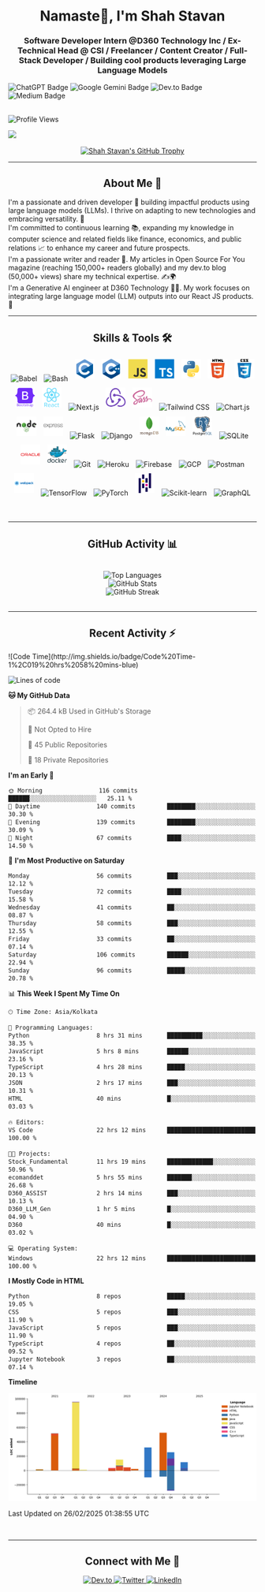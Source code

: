 <h1 align="center">Namaste🙏, I'm Shah Stavan</h1>

<h3 align="center">
  Software Developer Intern @D360 Technology Inc / Ex-Technical Head @ CSI / Freelancer / Content Creator / Full-Stack Developer / Building cool products leveraging Large Language Models
</h3>

<div align="left">
  <img src="https://img.shields.io/badge/chatGPT-74aa9c?style=for-the-badge&logo=openai&logoColor=white" alt="ChatGPT Badge"/>
  <img src="https://img.shields.io/badge/google%20gemini-8E75B2?style=for-the-badge&logo=google%20gemini&logoColor=white" alt="Google Gemini Badge"/>
  <img src="https://img.shields.io/badge/dev.to-0A0A0A?style=for-the-badge&logo=dev.to&logoColor=white" alt="Dev.to Badge"/>
  <img src="https://img.shields.io/badge/Medium-12100E?style=for-the-badge&logo=medium&logoColor=white" alt="Medium Badge"/>
</div>
<br>

<p align="left">
<img src="https://komarev.com/ghpvc/?username=shahstavan&label=Profile%20views&color=0e75b6&style=flat" alt="Profile Views" />
</p>
<p align="left">
  <a href="https://u8views.com/github/ShahStavan"><img src="https://u8views.com/api/v1/github/profiles/66560566/views/day-week-month-total-count.svg"></a>
</p>
<p align="center">
  <a href="https://github.com/ryo-ma/github-profile-trophy">
    <img src="https://github-profile-trophy.vercel.app/?username=shahstavan" alt="Shah Stavan's GitHub Trophy" />
  </a>
</p>
<hr />

<h2 align="center">About Me 🚀</h2>
<p align="left">
I'm a passionate and driven developer 🎯 building impactful products using large language models (LLMs). I thrive on adapting to new technologies and embracing versatility. 🔄
<br>
I'm committed to continuous learning 📚, expanding my knowledge in computer science and related fields like finance, economics, and public relations 📈 to enhance my career and future prospects.
<br>
I'm a passionate writer and reader 📖. My articles in Open Source For You magazine (reaching 150,000+ readers globally) and my dev.to blog (50,000+ views) share my technical expertise. ✍️🌍
<br>
I'm a Generative AI engineer at D360 Technology 🧑‍💻. My work focuses on integrating large language model (LLM) outputs into our React JS products. 🚀
</p>
<hr />

<h2 align="center">Skills & Tools 🛠️</h2>

<p align="center">
   <!-- Languages -->
    <img src="https://www.vectorlogo.zone/logos/babeljs/babeljs-icon.svg" alt="Babel" width="40" height="40" style="margin:5px" />
    <img src="https://www.vectorlogo.zone/logos/gnu_bash/gnu_bash-icon.svg" alt="Bash" width="40" height="40" style="margin:5px" />
    <img src="https://raw.githubusercontent.com/devicons/devicon/master/icons/c/c-original.svg" alt="C" width="40" height="40" style="margin:5px" />
     <img src="https://raw.githubusercontent.com/devicons/devicon/master/icons/cplusplus/cplusplus-original.svg" alt="C++" width="40" height="40" style="margin:5px" />
   <img src="https://raw.githubusercontent.com/devicons/devicon/master/icons/javascript/javascript-original.svg" alt="JavaScript" width="40" height="40" style="margin:5px" />
  <img src="https://raw.githubusercontent.com/devicons/devicon/master/icons/typescript/typescript-original.svg" alt="TypeScript" width="40" height="40" style="margin:5px" />
    <img src="https://raw.githubusercontent.com/devicons/devicon/master/icons/python/python-original.svg" alt="Python" width="40" height="40" style="margin:5px" />
  <!-- Frontend -->
     <img src="https://raw.githubusercontent.com/devicons/devicon/master/icons/html5/html5-original-wordmark.svg" alt="HTML5" width="40" height="40" style="margin:5px" />
    <img src="https://raw.githubusercontent.com/devicons/devicon/master/icons/css3/css3-original-wordmark.svg" alt="CSS3" width="40" height="40" style="margin:5px" />
     <img src="https://raw.githubusercontent.com/devicons/devicon/master/icons/bootstrap/bootstrap-plain-wordmark.svg" alt="Bootstrap" width="40" height="40" style="margin:5px" />
    <img src="https://raw.githubusercontent.com/devicons/devicon/master/icons/react/react-original-wordmark.svg" alt="React" width="40" height="40" style="margin:5px" />
     <img src="https://cdn.worldvectorlogo.com/logos/nextjs-2.svg" alt="Next.js" width="40" height="40" style="margin:5px"/>
      <img src="https://raw.githubusercontent.com/devicons/devicon/master/icons/redux/redux-original.svg" alt="Redux" width="40" height="40" style="margin:5px" />
         <img src="https://raw.githubusercontent.com/devicons/devicon/master/icons/sass/sass-original.svg" alt="Sass" width="40" height="40" style="margin:5px" />
  <img src="https://www.vectorlogo.zone/logos/tailwindcss/tailwindcss-icon.svg" alt="Tailwind CSS" width="40" height="40" style="margin:5px" />
    <img src="https://www.vectorlogo.zone/logos/chartjs/chartjs-icon.svg" alt="Chart.js" width="40" height="40" style="margin:5px" />


  <!-- Backend -->
 <img src="https://raw.githubusercontent.com/devicons/devicon/master/icons/nodejs/nodejs-original-wordmark.svg" alt="Node.js" width="40" height="40" style="margin:5px" />
     <img src="https://raw.githubusercontent.com/devicons/devicon/master/icons/express/express-original-wordmark.svg" alt="Express.js" width="40" height="40" style="margin:5px" />
    <img src="https://www.vectorlogo.zone/logos/pocoo_flask/pocoo_flask-icon.svg" alt="Flask" width="40" height="40" style="margin:5px"/>
     <img src="https://cdn.worldvectorlogo.com/logos/django.svg" alt="Django" width="40" height="40" style="margin:5px" />


 <!-- Databases -->
  <img src="https://raw.githubusercontent.com/devicons/devicon/master/icons/mongodb/mongodb-original-wordmark.svg" alt="MongoDB" width="40" height="40" style="margin:5px" />
  <img src="https://raw.githubusercontent.com/devicons/devicon/master/icons/mysql/mysql-original-wordmark.svg" alt="MySQL" width="40" height="40" style="margin:5px" />
    <img src="https://raw.githubusercontent.com/devicons/devicon/master/icons/postgresql/postgresql-original-wordmark.svg" alt="PostgreSQL" width="40" height="40" style="margin:5px" />
   <img src="https://www.vectorlogo.zone/logos/sqlite/sqlite-icon.svg" alt="SQLite" width="40" height="40" style="margin:5px"/>
<img src="https://raw.githubusercontent.com/devicons/devicon/master/icons/oracle/oracle-original.svg" alt="Oracle" width="40" height="40" style="margin:5px"/>



  <!-- Cloud & Tools-->
 <img src="https://raw.githubusercontent.com/devicons/devicon/master/icons/docker/docker-original-wordmark.svg" alt="Docker" width="40" height="40" style="margin:5px" />
    <img src="https://www.vectorlogo.zone/logos/git-scm/git-scm-icon.svg" alt="Git" width="40" height="40" style="margin:5px" />
    <img src="https://www.vectorlogo.zone/logos/heroku/heroku-icon.svg" alt="Heroku" width="40" height="40" style="margin:5px" />
    <img src="https://www.vectorlogo.zone/logos/firebase/firebase-icon.svg" alt="Firebase" width="40" height="40" style="margin:5px" />
    <img src="https://www.vectorlogo.zone/logos/google_cloud/google_cloud-icon.svg" alt="GCP" width="40" height="40" style="margin:5px"/>
    <img src="https://www.vectorlogo.zone/logos/getpostman/getpostman-icon.svg" alt="Postman" width="40" height="40" style="margin:5px" />
 <img src="https://raw.githubusercontent.com/devicons/devicon/d00d0969292a6569d45b06d3f350f463a0107b0d/icons/webpack/webpack-original-wordmark.svg" alt="Webpack" width="40" height="40" style="margin:5px" />


<!-- ML & AI -->
  <img src="https://www.vectorlogo.zone/logos/tensorflow/tensorflow-icon.svg" alt="TensorFlow" width="40" height="40" style="margin:5px" />
    <img src="https://www.vectorlogo.zone/logos/pytorch/pytorch-icon.svg" alt="PyTorch" width="40" height="40" style="margin:5px" />
   <img src="https://raw.githubusercontent.com/devicons/devicon/2ae2a900d2f041da66e950e4d48052658d850630/icons/pandas/pandas-original.svg" alt="Pandas" width="40" height="40" style="margin:5px" />
    <img src="https://upload.wikimedia.org/wikipedia/commons/0/05/Scikit_learn_logo_small.svg" alt="Scikit-learn" width="40" height="40" style="margin:5px" />
<img src="https://www.vectorlogo.zone/logos/graphql/graphql-icon.svg" alt="GraphQL" width="40" height="40" style="margin:5px"/>

</p>
<br />
<hr />

<h2 align="center">GitHub Activity 📊</h2>

<div align="center">
  <br>
  <img src="https://github-readme-stats.vercel.app/api/top-langs?username=shahstavan&show_icons=true&locale=en&layout=compact" alt="Top Languages" />
  <br>
  <img src="https://github-readme-stats.vercel.app/api?username=shahstavan&show_icons=true&locale=en" alt="GitHub Stats" />
  <br>
  <img src="https://github-readme-streak-stats.herokuapp.com/?user=shahstavan&" alt="GitHub Streak" />
</div>
<br />
<hr />

<h2 align="center">Recent Activity ⚡</h2>
<!--START_SECTION:activity-->
<!--END_SECTION:activity-->
<!--START_SECTION:waka-->
![Code Time](http://img.shields.io/badge/Code%20Time-1%2C019%20hrs%2058%20mins-blue)

![Lines of code](https://img.shields.io/badge/From%20Hello%20World%20I%27ve%20Written-294.5%20thousand%20lines%20of%20code-blue)

**🐱 My GitHub Data** 

> 📦 264.4 kB Used in GitHub's Storage 
 > 
> 🚫 Not Opted to Hire
 > 
> 📜 45 Public Repositories 
 > 
> 🔑 18 Private Repositories 
 > 
**I'm an Early 🐤** 

```text
🌞 Morning                116 commits         ██████░░░░░░░░░░░░░░░░░░░   25.11 % 
🌆 Daytime                140 commits         ████████░░░░░░░░░░░░░░░░░   30.30 % 
🌃 Evening                139 commits         ████████░░░░░░░░░░░░░░░░░   30.09 % 
🌙 Night                  67 commits          ████░░░░░░░░░░░░░░░░░░░░░   14.50 % 
```
📅 **I'm Most Productive on Saturday** 

```text
Monday                   56 commits          ███░░░░░░░░░░░░░░░░░░░░░░   12.12 % 
Tuesday                  72 commits          ████░░░░░░░░░░░░░░░░░░░░░   15.58 % 
Wednesday                41 commits          ██░░░░░░░░░░░░░░░░░░░░░░░   08.87 % 
Thursday                 58 commits          ███░░░░░░░░░░░░░░░░░░░░░░   12.55 % 
Friday                   33 commits          ██░░░░░░░░░░░░░░░░░░░░░░░   07.14 % 
Saturday                 106 commits         ██████░░░░░░░░░░░░░░░░░░░   22.94 % 
Sunday                   96 commits          █████░░░░░░░░░░░░░░░░░░░░   20.78 % 
```


📊 **This Week I Spent My Time On** 

```text
🕑︎ Time Zone: Asia/Kolkata

💬 Programming Languages: 
Python                   8 hrs 31 mins       ██████████░░░░░░░░░░░░░░░   38.35 % 
JavaScript               5 hrs 8 mins        ██████░░░░░░░░░░░░░░░░░░░   23.16 % 
TypeScript               4 hrs 28 mins       █████░░░░░░░░░░░░░░░░░░░░   20.13 % 
JSON                     2 hrs 17 mins       ███░░░░░░░░░░░░░░░░░░░░░░   10.31 % 
HTML                     40 mins             █░░░░░░░░░░░░░░░░░░░░░░░░   03.03 % 

🔥 Editors: 
VS Code                  22 hrs 12 mins      █████████████████████████   100.00 % 

🐱‍💻 Projects: 
Stock_Fundamental        11 hrs 19 mins      █████████████░░░░░░░░░░░░   50.96 % 
ecomanddet               5 hrs 55 mins       ███████░░░░░░░░░░░░░░░░░░   26.68 % 
D360_ASSIST              2 hrs 14 mins       ███░░░░░░░░░░░░░░░░░░░░░░   10.13 % 
D360_LLM_Gen             1 hr 5 mins         █░░░░░░░░░░░░░░░░░░░░░░░░   04.90 % 
D360                     40 mins             █░░░░░░░░░░░░░░░░░░░░░░░░   03.02 % 

💻 Operating System: 
Windows                  22 hrs 12 mins      █████████████████████████   100.00 % 
```

**I Mostly Code in HTML** 

```text
Python                   8 repos             █████░░░░░░░░░░░░░░░░░░░░   19.05 % 
CSS                      5 repos             ███░░░░░░░░░░░░░░░░░░░░░░   11.90 % 
JavaScript               5 repos             ███░░░░░░░░░░░░░░░░░░░░░░   11.90 % 
TypeScript               4 repos             ██░░░░░░░░░░░░░░░░░░░░░░░   09.52 % 
Jupyter Notebook         3 repos             ██░░░░░░░░░░░░░░░░░░░░░░░   07.14 % 
```



**Timeline**

![Lines of Code chart](https://raw.githubusercontent.com/ShahStavan/ShahStavan/master/assets/bar_graph.png)


 Last Updated on 26/02/2025 01:38:55 UTC
<!--END_SECTION:waka-->
<br />
<hr />

<h2 align="center">Connect with Me 🔗</h2>

<div align="center">
    <a href="https://dev.to/shahstavan" target="_blank" rel="noopener noreferrer">
        <img src="https://raw.githubusercontent.com/rahuldkjain/github-profile-readme-generator/master/src/images/icons/Social/devto.svg" alt="Dev.to" height="30" width="40" />
    </a>
    <a href="https://twitter.com/_shahstavan_" target="_blank" rel="noopener noreferrer">
        <img src="https://raw.githubusercontent.com/rahuldkjain/github-profile-readme-generator/master/src/images/icons/Social/twitter.svg" alt="Twitter" height="30" width="40" />
    </a>
    <a href="https://linkedin.com/in/stavan-shah-810b4819a" target="_blank" rel="noopener noreferrer">
        <img src="https://raw.githubusercontent.com/rahuldkjain/github-profile-readme-generator/master/src/images/icons/Social/linked-in-alt.svg" alt="LinkedIn" height="30" width="40" />
    </a>
</div>
<br />
